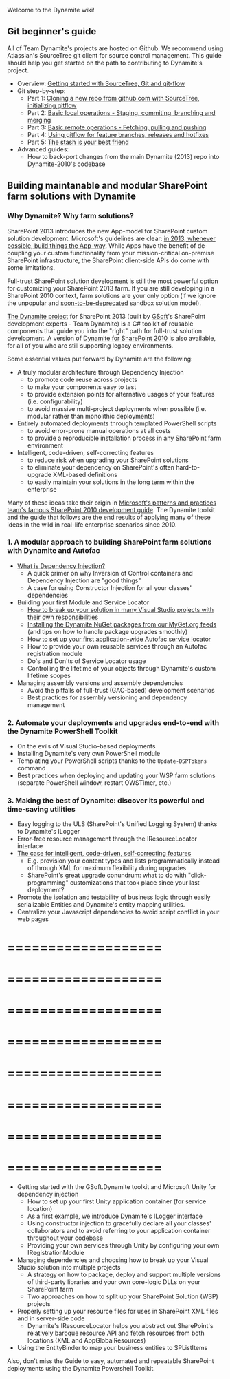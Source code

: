 Welcome to the Dynamite wiki!

## Git beginner's guide

All of Team Dynamite's projects are hosted on Github. We recommend using Atlassian's SourceTree git client for source control management. This guide should help you get started on the path to contributing to Dynamite's project.

* Overview: [Getting started with SourceTree, Git and git-flow](https://github.com/GSoft-SharePoint/Dynamite/wiki/Getting-started-with-SourceTree,-Git-and-git-flow)
* Git step-by-step:
    * Part 1: [Cloning a new repo from github.com with SourceTree, initializing gitflow](https://github.com/GSoft-SharePoint/Dynamite/wiki/Git-step-by-step:-Part-1)
    * Part 2: [Basic local operations - Staging, commiting, branching and merging](https://github.com/GSoft-SharePoint/Dynamite/wiki/Git-step-by-step:-Part-2)
    * Part 3: [Basic remote operations - Fetching, pulling and pushing](https://github.com/GSoft-SharePoint/Dynamite/wiki/Git-step-by-step:-Part-3)
    * Part 4: [Using gitflow for feature branches, releases and hotfixes](https://github.com/GSoft-SharePoint/Dynamite/wiki/Git-step-by-step:-Part-4)
    * Part 5: [The stash is your best friend](https://github.com/GSoft-SharePoint/Dynamite/wiki/Git-step-by-step:-Part-5)
* Advanced guides: 
    * How to back-port changes from the main Dynamite (2013) repo into Dynamite-2010's codebase

## Building maintanable and modular SharePoint farm solutions with Dynamite

### Why Dynamite? Why farm solutions?
SharePoint 2013 introduces the new App-model for SharePoint custom solution development. Microsoft's guidelines are clear: [in 2013, whenever possible, build things the App-way](http://msdn.microsoft.com/en-us/library/office/jj163114(v=office.15).aspx). While Apps have the benefit of de-coupling your custom functionality from your mission-critical on-premise SharePoint infrastructure, the SharePoint client-side APIs do come with some limitations.

Full-trust SharePoint solution development is still the most powerful option for customizing your SharePoint 2013 farm. If you are still developing in a SharePoint 2010 context, farm solutions are your only option (if we ignore the unpopular and [soon-to-be-deprecated](http://blogs.msdn.com/b/sharepointdev/archive/2014/01/14/deprecation-of-custom-code-in-sandboxed-solutions.aspx) sandbox solution model).

[The Dynamite project](https://github.com/GSoft-SharePoint/Dynamite) for SharePoint 2013 (built by [GSoft](http://gsoft.com)'s SharePoint development experts - Team Dynamite) is a C# toolkit of reusable components that guide you into the "right" path for full-trust solution development. A version of [Dynamite for SharePoint 2010](https://github.com/GSoft-SharePoint/Dynamite-2010) is also available, for all of you who are still supporting legacy environments.

Some essential values put forward by Dynamite are the following:

* A truly modular architecture through Dependency Injection
    * to promote code reuse across projects
    * to make your components easy to test
    * to provide extension points for alternative usages of your features (i.e. configurability)
    * to avoid massive multi-project deployments when possible (i.e. modular rather than monolithic deployments)
* Entirely automated deployments through templated PowerShell scripts
    * to avoid error-prone manual operations at all costs
    * to provide a reproducible installation process in any SharePoint farm environment
* Intelligent, code-driven, self-correcting features
    * to reduce risk when upgrading your SharePoint solutions
    * to eliminate your dependency on SharePoint's often hard-to-upgrade XML-based definitions
    * to easily maintain your solutions in the long term within the enterprise

Many of these ideas take their origin in [Microsoft's patterns and practices team's famous SharePoint 2010 development guide](http://msdn.microsoft.com/en-us/library/ff770300.aspx). The Dynamite toolkit and the guide that follows are the end results of applying many of these ideas in the wild in real-life enterprise scenarios since 2010.

### 1. A modular approach to building SharePoint farm solutions with Dynamite and Autofac

* [What is Dependency Injection?](https://github.com/GSoft-SharePoint/Dynamite/wiki/What-is-Dependency-Injection%3F)
    * A quick primer on why Inversion of Control containers and Dependency Injection are "good things"
    * A case for using Constructor Injection for all your classes' dependencies
* Building your first Module and Service Locator
    * [How to break up your solution in many Visual Studio projects with their own responsibilities](https://github.com/GSoft-SharePoint/Dynamite/wiki/How-to-break-up-your-solution-in-many-Visual-Studio-projects-with-their-own-responsibilities)
    * [Installing the Dynamite NuGet packages from our MyGet.org feeds](https://github.com/GSoft-SharePoint/Dynamite/wiki/Installing-the-Dynamite-NuGet-packages-from-our-MyGet.org-feeds) (and tips on how to handle package upgrades smoothly)
    * [How to set up your first application-wide Autofac service locator](https://github.com/GSoft-SharePoint/Dynamite/wiki/How-to-set-up-your-first-application-wide-Autofac-service-locator)
    * How to provide your own reusable services through an Autofac registration module
    * Do's and Don'ts of Service Locator usage
    * Controlling the lifetime of your objects through Dynamite's custom lifetime scopes
* Managing assembly versions and assembly dependencies
    * Avoid the pitfalls of full-trust (GAC-based) development scenarios
    * Best practices for assembly versioning and dependency management

### 2. Automate your deployments and upgrades end-to-end with the Dynamite PowerShell Toolkit

* On the evils of Visual Studio-based deployments
* Installing Dynamite's very own PowerShell module
* Templating your PowerShell scripts thanks to the ```Update-DSPTokens``` command
* Best practices when deploying and updating your WSP farm solutions (separate PowerShell window, restart OWSTimer, etc.)

### 3. Making the best of Dynamite: discover its powerful and time-saving utilities

* Easy logging to the ULS (SharePoint's Unified Logging System) thanks to Dynamite's ILogger
* Error-free resource management through the IResourceLocator interface
* [The case for intelligent, code-driven, self-correcting features](https://github.com/GSoft-SharePoint/Dynamite/wiki/The-case-for-intelligent,-code-driven,-self-correcting-features)
    * E.g. provision your content types and lists programmatically instead of through XML for maximum 
flexibility during upgrades
    * SharePoint's great upgrade conundrum: what to do with "click-programming" customizations that took place since your last deployment?
* Promote the isolation and testability of business logic through easily serializable Entities and Dynamite's entity mapping utilities.
* Centralize your Javascript dependencies to avoid script conflict in your web pages



 
===================
===================
===================
===================
===================
===================
===================
===================
===================
===================
===================
===================
===================
===================
===================
===================



* Getting started with the GSoft.Dynamite toolkit and Microsoft Unity for dependency injection
    * How to set up your first Unity application container (for service location)
    * As a first example, we introduce Dynamite's ILogger interface
    * Using constructor injection to gracefully declare all your classes' collaborators and to avoid referring to your application container throughout your codebase
    * Providing your own services through Unity by configuring your own IRegistrationModule
* Managing dependencies and choosing how to break up your Visual Studio solution into multiple projects
    * A strategy on how to package, deploy and support multiple versions of third-party libraries and your own core-logic DLLs on your SharePoint farm
    * Two approaches on how to split up your SharePoint Solution (WSP) projects
* Properly setting up your resource files for uses in SharePoint XML files and in server-side code
    * Dynamite's IResourceLocator helps you abstract out SharePoint's relatively baroque resource API and fetch resources from both locations (XML and AppGlobalResources)
* Using the EntityBinder to map your business entities to SPListItems

Also, don't miss the Guide to easy, automated and repeatable SharePoint deployments using the Dynamite Powershell Toolkit.